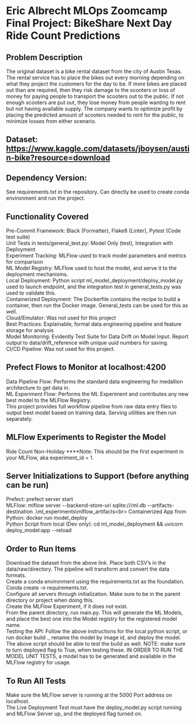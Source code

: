 # Eric Albrecht MLOps Zoomcamp Final Project: BikeShare Next Day Ride Count Predictions

## Problem Description
The original dataset is a bike rental dataset from the city of Austin Texas. The rental service has to place the bikes out every morning depending on what they project the customers for the day to be. If more bikes are placed out than are required, then they risk damage to the scooters or loss of money for paying people to transport the scooters out to the public. If not enough scooters are put out, they lose money from people wanting to rent but not having available supply. The company wants to optimize profit by placing the predicted amount of scooters needed to rent for the public, to minimize losses from either scenario. 

## Dataset: https://www.kaggle.com/datasets/jboysen/austin-bike?resource=download

## Dependency Version: 
See requirements.txt in the repository. Can directly be used to create conda environment and run the project.

## Functionality Covered
Pre-Commit Framework: Black (Formatter), Flake8 (Linter), Pytest (Code test suite)<br>
Unit Tests in tests/general_test.py: Model Only (test), Integration with Deployment<br>
Experiment Tracking: MLFlow used to track model parameters and metrics for comparison<br>
ML Model Registry: MLFlow used to host the model, and serve it to the deployment mechanisms.<br>
Local Deployment: Python script ml_model_deployment/deploy_model.py used to launch endpoint, and the integration test in general_tests.py was used to validate this.<br>
Containerized Deployment: The Dockerfile contains the recipe to build a container, then run the Docker image. General_tests can be used for this as well. <br>
Cloud/Emulator: Was not used for this project<br>
Best Practices: Explainable, formal data engineering pipeline and feature storage for analysis<br>
Model Monitoring: Evidently Test Suite for Data Drift on Model Input. Report output to data/drift_reference with unique uuid numbers for saving.<br>
CI/CD Pipeline: Was not used for this project.<br>

## Prefect Flows to Monitor at localhost:4200
Data Pipeline Flow: Performs the standard data engineering for medallion architecture to get data in.<br>
ML Experiment Flow: Performs the ML Experiment and contributes any new best model to the MLFlow Registry. <br>
This project provides full workflow pipeline from raw data entry files to output best model based on training data. Serving utilities are then run separately.<br>

## MLFlow Experiments to Register the Model
Ride Count Non-Holiday
****Note: This should be the first experiment in your MLFlow, aka experiment_id = 1.

## Server Initializations to Support (before anything can be run)
Prefect: prefect server start <br>
MLFlow: mlflow server --backend-store-uri sqlite:///ml.db --artifacts-destination .\ml_experiments\mlflow_artifacts\<br>
Containerized App from Python: docker run model_deploy<br>
Python Script from local (Dev only): cd ml_model_deployment && uvicorn deploy_model:app --reload<br>

## Order to Run Items
Download the dataset from the above link. Place both CSV’s in the data/raw/directory. The pipeline will transform and convert the data formats.<br>
Create a conda environment using the requirements.txt as the foundation. Conda create -n requirements.txt.<br>
Configure all servers through initialization. Make sure to be in the parent directory or project when doing this.<br>
Create the MLFlow Experiment, if it does not exist.<br>
From the parent directory, run main.py. This will generate the ML Models, and place the best one into the Model registry for the registered model name. <br>
Testing the API: Follow the above instructions for the local python script, or run docker build ., rename the model by image id, and deploy the model. The above script should be able to test the build as well. NOTE: make sure to turn deployed flag to True, when testing these. IN ORDER TO RUN THE MODEL UNIT TESTS, a model has to be generated and available in the MLFlow registry for usage.

## To Run All Tests
Make sure the MLFlow server is running at the 5000 Port address on localhost.<br>
The Live Deployment Test must have the deploy_model.py script running and MLFlow Server up, and the deployed flag turned on.
